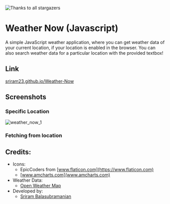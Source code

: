 ![Thanks to all stargazers](https://git-lister.onrender.com/api/stars/sriram23/Weather-Now?v&limit=15)
# Weather Now (Javascript)

A simple JavaScript weather application, where you can get weather data of your current location, if your location is enabled in the browser. You can also search weather data for a particular location with the provided textbox!

## Link
[sriram23.github.io/Weather-Now](https://sriram23.github.io/Weather-Now) 

## Screenshots
### Specific Location
![weather_now_1](https://github.com/sriram23/Weather-Now/assets/18396996/ed457f93-846b-4079-9f17-0e2edbdd1dc9)

### Fetching from location



## Credits:

 - Icons:
 	- EpicCoders from [www.flaticon.com](https://www.flaticon.com)
 	- [www.amcharts.com](www.amcharts.com)
 - Weather Data:
 	- [Open Weather Map](https://openweathermap.org)
 - Developed by:
 	- [Sriram Balasubramanian](https://twitter.com/imsriramb)


